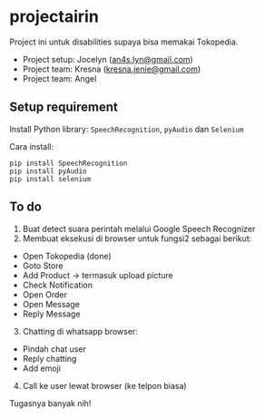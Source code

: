 # projectairin
Project ini untuk disabilities supaya bisa memakai Tokopedia.
* Project setup: Jocelyn (an4s.lyn@gmail.com)
* Project team: Kresna (kresna.jenie@gmail.com)
* Project team: Angel 

## Setup requirement

Install Python library: `SpeechRecognition`, `pyAudio` dan `Selenium`

Cara install:

```
pip install SpeechRecognition
pip install pyAudio
pip install selenium
```

## To do

1. Buat detect suara perintah melalui Google Speech Recognizer
2. Membuat eksekusi di browser untuk fungsi2 sebagai berikut:

* Open Tokopedia (done)
* Goto Store 
* Add Product -> termasuk upload picture
* Check Notification
* Open Order
* Open Message
* Reply Message

3. Chatting di whatsapp browser:

* Pindah chat user
* Reply chatting
* Add emoji

4. Call ke user lewat browser (ke telpon biasa)

Tugasnya banyak nih!
